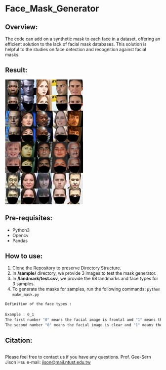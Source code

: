 # Face_Mask_Generator

Overview:
--
The code can add on a synthetic mask to each face in a dataset, offering an efficient solution to the lack of facial mask databases. This solution is helpful to the studies on face detection and recognition against facial masks.

Result:
--
<p align="left"><img width="50%" src="result/result.png" /></p>

Pre-requisites:
--
- Python3
- Opencv
- Pandas

How to use:
--
1. Clone the Repository to preserve Directory Structure.
2. In **/sample/** directory, we provide 3 images to test the mask generator.
3. In **/landmark/test.csv**, we provide the 68 landmarks and face types for 3 samples. 
4. To generate the masks for samples, run the following commands:
```python make_mask.py ```


```bash
Definition of the face types : 

Example : 0_1 
The first number "0" means the facial image is frontal and "1" means the facial image is profile.
The second number "0" means the facial image is clear and "1" means the facial image is blur.
```

Citation:
--
```
```

Please feel free to contact us if you have any questions. Prof. Gee-Sern Jison Hsu e-mail: jison@mail.ntust.edu.tw
